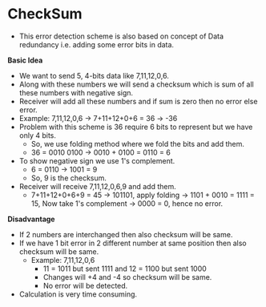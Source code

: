 # CheckSum

- This error detection scheme is also based on concept of Data redundancy i.e. adding some error bits in data.

**Basic Idea**
- We want to send 5, 4-bits data like 7,11,12,0,6.
- Along with these numbers we will send a checksum which is sum of all these numbers with negative sign.
- Receiver will add all these numbers and if sum is zero then no error else error.
- Example: 7,11,12,0,6 $\rightarrow$ 7+11+12+0+6 = 36 $\rightarrow$ -36
- Problem with this scheme is 36 require 6 bits to represent but we have only 4 bits.
  - So, we use folding method where we fold the bits and add them.
  - 36 = 0010 0100 $\rightarrow$ 0010 + 0100 = 0110 = 6
- To show negative sign we use 1's complement.
  - 6 = 0110 $\rightarrow$ 1001 = 9
  - So, 9 is the checksum.
- Receiver will receive 7,11,12,0,6,9 and add them.
  - 7+11+12+0+6+9 = 45 $\rightarrow$ 101101, apply folding $\rightarrow$ 1101 + 0010 = 1111 = 15, Now take 1's complement $\rightarrow$ 0000 = 0, hence no error.

**Disadvantage**
- If 2 numbers are interchanged then also checksum will be same.
- If we have 1 bit error in 2 different number at same position then also checksum will be same.
  - Example: 7,11,12,0,6
    - 11 = 1011 but sent 1111 and 12 = 1100 but sent 1000
    - Changes will +4 and -4 so checksum will be same.
    - No error will be detected.
- Calculation is very time consuming.